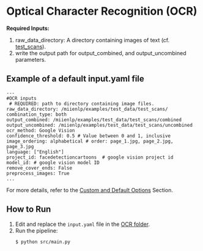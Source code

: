 # Optical Character Recognition (OCR)

**Required Inputs:**
1. raw_data_directory: A directory containing images of text (cf. [test_scans](https://github.com/miielab/miienlp/tree/main/examples/test_data/test_scans)).
2. write the output path for output_combined, and output_uncombined parameters. 

## Example of a default input.yaml file

```
---
#OCR inputs
 # REQUIRED: path to directory containing image files. 
raw_data_directory: /miienlp/examples/test_data/test_scans/ 
combination_type: both
output_combined: /miienlp/examples/test_data/test_scans/combined   
output_uncombined: /miienlp/examples/test_data/test_scans/uncombined
ocr_method: Google Vision 
confidence_threshold: 0.5 # Value between 0 and 1, inclusive
image_ordering: alphabetical # order: page_1.jpg, page_2.jpg, page_3.jpg
language: ["English"]
project_id: facedetectioncartoons  # google vision project id
model_id: # google vision model ID
remove_cover_ends: False
preprocess_images: True
...
```

For more details, refer to the [Custom and Default Options](https://github.com/miielab/miienlp/blob/main/documentation/developer_documentation/ocr.md) Section.



## How to Run

1. Edit and replace the `input.yaml` file in the [OCR folder](https://github.com/miielab/miienlp/tree/main/miienlp/ocr/src/input_yamls).
2. Run the pipeline:
    ```
    $ python src/main.py
    ```




